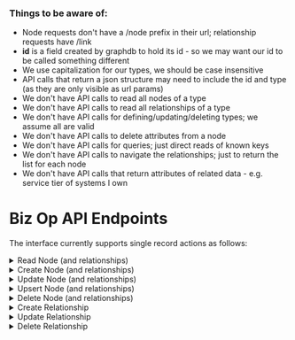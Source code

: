 
### Things to be aware of:
+ Node requests don't have a /node prefix in their url; relationship requests have /link
+ **id** is a field created by graphdb to hold its id - so we may want our id to be called something different
+ We use capitalization for our types, we should be case insensitive
+ API calls that return a json structure may need to include the id and type (as they are only visible as url params)
+ We don't have API calls to read all nodes of a type
+ We don't have API calls to read all relationships of a type
+ We don't have API calls for defining/updating/deleting types; we assume all are valid
+ We don't have API calls to delete attributes from a node
+ We don't have API calls for queries; just direct reads of known keys
+ We don't have API calls to navigate the relationships; just to return the list for each node
+ We don't have API calls that return attributes of related data - e.g. service tier of systems I own

# Biz Op API Endpoints
The interface currently supports single record actions as follows:

<details>
<summary>Read Node (and relationships)</summary>

### To retrieve information about a node
### GET {apiRoot}/{nodetype}/{keyname}/{keyvalue}
#### examples:
+ get /product/id/ftcom
+ get /product/name/ft.com
#### params:
+ **nodetype** - 'Product', 'System', 'Contact' or 'Endpoint'
+ **keyname** - 'id' or the name of a unique attribute
+ **keyvalue**
    + if keyname = id, then this param is the unique internal graphdb ID of the record to read
    + if keyname != id, then this param is the value of the unique attribute
#### return:
+ **status** - 200 for success, 404 for not found, 400 for incorrect parameters, 500 for failure
+ a json object that lists all the attributes and relationships as follows:
```json
{
  "node": {
    "attr1": "value1",
    "attr2": "value2",
    "...."
  },
  "relationships": [
    {
      "name": "relationshipType",
      "to": "objectType",
      "toAttrName": "id",
      "toAttrValue": "objectID"
    },
    {
      "name": "relationshipType",
      "to": "objectType",
      "toAttrName": "id",
      "toAttrValue": "objectID"
    },
    "...."
   ]
}
```
</details>

<details>
<summary>Create Node (and relationships)</summary>

## To inset new nodes and their relationships
### POST {apiRoot}/{nodetype}/{keyname}/{keyvalue} {body}
#### examples:
+ post /contact/id/geoffthorpe {node:{name:"Geoff Thorpe"}}
+ post /contact/name/Geoff%20Thorpe {node:{email:"geoff.thorpe@ft.com"}}
#### params:
+ **nodetype** - 'Product', 'System', 'Contact' or 'Endpoint'
+ **keyname** - 'id' or the name of a unique attribute
+ **keyvalue**
    + if keyname = id, then this param is the unique internal graphdb ID of the record to read
    + if keyname != id, then this param is the value of the unique attribute
+ **body** - a json object that defines the node and its relationships as follows:
```json
{
  "node": {
    "attr1": "value1",
    "attr2": "value2",
    "...."
  },
  "relationships": [
    {
      "name": "relationshipType",
      "to": "objectType",
      "toAttrName": "id",
      "toAttrValue": "objectID"
    },
    {
      "name": "relationshipType",
      "to": "objectType",
      "toAttrName": "id",
      "toAttrValue": "objectID"
    },
    "...."
   ]
}
```
#### return:
+ **status** - 200 for success, 409 for already exists, 400 for incorrect parameters, 500 for failure
+ a json object that lists all the created attributes and relationships as follows:
```json
{
  "node": {
    "attr1": "value1",
    "attr2": "value2",
    "...."
  },
  "relationships": [
    {
      "name": "relationshipType",
      "to": "objectType",
      "toAttrName": "id",
      "toAttrValue": "objectID"
    },
    {
      "name": "relationshipType",
      "to": "objectType",
      "toAttrName": "id",
      "toAttrValue": "objectID"
    },
    "...."
   ]
}
```
</details>

<details>
<summary>Update Node (and relationships)</summary>

## To update an exist node and its relationships
### PUT {apiRoot}/{nodetype}/{keyname}/{keyvalue} {partial body}
#### examples:
+ put /endpoint/id/dewey {node:{base:"dewey.in.ft.com"}}
+ put /endpoint/base/dewey.in.ft.com {node:{about:"_about"}}
#### params:
+ **nodetype** - 'Product', 'System', 'Contact' or 'Endpoint'
+ **keyname** - 'id' or the name of a unique attribute
+ **keyvalue**
    + if keyname = id, then this param is the unique internal graphdb ID of the record to read
    + if keyname != id, then this param is the value of the unique attribute
+ **body** - a json object that defines the fields in the node and its relationships that are to be changed as follows:
```json
{
  "node": {
    "attr1": "value1",
    "attr2": "value2",
    "...."
  },
  "relationships": [
    {
      "name": "relationshipType",
      "to": "objectType",
      "toAttrName": "id",
      "toAttrValue": "objectID"
    },
    {
      "name": "relationshipType",
      "to": "objectType",
      "toAttrName": "id",
      "toAttrValue": "objectID"
    },
    "...."
   ]
}
```
#### return:
+ **status** - 200 for success, 404 for not found, 400 for incorrect parameters, 500 for failure
+ a json object that lists all the new content of ALL the node attributes and relationships as follows:
```json
{
  "node": {
    "attr1": "value1",
    "attr2": "value2",
    "...."
  },
  "relationships": [
    {
      "name": "relationshipType",
      "to": "objectType",
      "toAttrName": "id",
      "toAttrValue": "objectID"
    },
    {
      "name": "relationshipType",
      "to": "objectType",
      "toAttrName": "id",
      "toAttrValue": "objectID"
    },
    "...."
   ]
}
```
</details>

<details>
<summary>Upsert Node (and relationships)</summary>

## To create a new node and relationships or update the existing node and relationships
### PUT {apiRoot}/{nodetype}/{keyname}/{keyvalue} {partial body}
+ put /endpoint/id/dewey {node:{base:"dewey.in.ft.com"}}
+ put /endpoint/base/dewey.in.ft.com {node:{about:"_about"}}
#### params:
+ **nodetype** - 'Product', 'System', 'Contact' or 'Endpoint'
+ **keyname** - 'id' or the name of a unique attribute
+ **keyvalue**
    + if keyname = id, then this param is the unique internal graphdb ID of the record to read
    + if keyname != id, then this param is the value of the unique attribute
+ **body** - a json object that defines the fields in the node and its relationships that are to be changed as follows:
```json
{
  "node": {
    "attr1": "value1",
    "attr2": "value2",
    "...."
  },
  "relationships": [
    {
      "name": "relationshipType",
      "to": "objectType",
      "toAttrName": "id",
      "toAttrValue": "objectID"
    },
    {
      "name": "relationshipType",
      "to": "objectType",
      "toAttrName": "id",
      "toAttrValue": "objectID"
    },
    "...."
   ]
}
```
#### return:
+ **status** - 200 for success, 400 for incorrect parameters, 500 for failure
+ a json object that lists all the new content of ALL the node attributes and relationships as follows:
```json
{
  "node": {
    "attr1": "value1",
    "attr2": "value2",
    "...."
  },
  "relationships": [
    {
      "name": "relationshipType",
      "to": "objectType",
      "toAttrName": "id",
      "toAttrValue": "objectID"
    },
    {
      "name": "relationshipType",
      "to": "objectType",
      "toAttrName": "id",
      "toAttrValue": "objectID"
    },
    "...."
   ]
}
```
</details>

<details>
<summary>Delete Node (and relationships)</summary>

## To remove an existing node and its relationships
### DELETE {apiRoot}/{nodetype}/{keyname}/{keyvalue}
+ delete /contact/id/alanturner
+ delete /contact/name/Alan%20Turner
#### params:
+ **nodetype** - 'Product', 'System', 'Contact' or 'Endpoint'
+ **keyname** - 'id' or the name of a unique attribute
+ **keyvalue**
    + if keyname = id, then this param is the unique internal graphdb ID of the record to read
    + if keyname != id, then this param is the value of the unique attribute
#### return:
+ **status** - 200 for success, 404 for not found, 400 for incorrect parameters, 500 for failure
</details>

<details>
<summary>Create Relationship</summary>

## To inset new relationships between two nodes
### POST {apiRoot}/link/{nodetype}/{keyname}/{keyvalue}/{reltype}/{nodetype}/{keyname}/{keyvalue}
#### examples:
+ post /link/contact/id/geoffthorpe/worksfor/contact/id/sarahwells
+ post /link/contact/name/Geoff%20Thorpe/worksfor/contact/name/Sarah%20Wells
#### params:
+ **nodetype** - 'Product', 'System', 'Contact' or 'Endpoint'
+ **keyname** - 'id' or the name of a unique attribute
+ **keyvalue**
    + if keyname = id, then this param is the unique internal graphdb ID of the record to read
    + if keyname != id, then this param is the value of the unique attribute
+ **reltype** - the name of the relationship to create
#### return:
+ **status** - 200 for success, 400 for incorrect parameters, 500 for failure
+ a json object that lists all the new content of ALL the node attributes and relationships as follows:
```json
{
  "node": {
    "attr1": "value1",
    "attr2": "value2",
    "...."
  },
  "relationships": [
    {
      "name": "relationshipType",
      "to": "objectType",
      "toAttrName": "id",
      "toAttrValue": "objectID"
    },
    {
      "name": "relationshipType",
      "to": "objectType",
      "toAttrName": "id",
      "toAttrValue": "objectID"
    },
    "...."
   ]
}
```
</details>

<details>
<summary>Update Relationship</summary>

## To update relationships between two nodes
### PUT {apiRoot}/link/{nodetype}/{keyname}/{keyvalue}/{reltype}/{nodetype}/{keyname}/{keyvalue}
#### examples:
+ put /link/contact/id/geoffthorpe/worksfor/contact/id/sarahwells
+ put /link/contact/name/Geoff%20Thorpe/worksfor/contact/name/Sarah%20Wells
#### params:
+ **nodetype** - 'Product', 'System', 'Contact' or 'Endpoint'
+ **keyname** - 'id' or the name of a unique attribute
+ **keyvalue**
    + if keyname = id, then this param is the unique internal graphdb ID of the record to read
    + if keyname != id, then this param is the value of the unique attribute
+ **reltype** - the name of the relationship to create
#### return:
+ **status** - 200 for success, 400 for incorrect parameters, 500 for failure
+ a json object that lists all the new content of ALL the node attributes and relationships as follows:
```json
{
  "node": {
    "attr1": "value1",
    "attr2": "value2",
    "...."
  },
  "relationships": [
    {
      "name": "relationshipType",
      "to": "objectType",
      "toAttrName": "id",
      "toAttrValue": "objectID"
    },
    {
      "name": "relationshipType",
      "to": "objectType",
      "toAttrName": "id",
      "toAttrValue": "objectID"
    },
    "...."
   ]
}
```
</details>

<details>
<summary>Delete Relationship</summary>

## To delete relationships between two nodes
### DELETE {apiRoot}/link/{nodetype}/{keyname}/{keyvalue}/{reltype}/{nodetype}/{keyname}/{keyvalue}
#### examples:
+ delete /link/contact/id/geoffthorpe/worksfor/contact/id/sarahwells
+ delete /link/contact/name/Geoff%20Thorpe/worksfor/contact/name/Sarah%20Wells
#### params:
+ **nodetype** - 'Product', 'System', 'Contact' or 'Endpoint'
+ **keyname** - 'id' or the name of a unique attribute
+ **keyvalue**
    + if keyname = id, then this param is the unique internal graphdb ID of the record to read
    + if keyname != id, then this param is the value of the unique attribute
+ **reltype** - the name of the relationship to create
#### return:
+ **status** - 200 for success, 400 for incorrect parameters, 500 for failure
</details>
